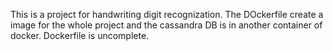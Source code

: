 This is a project for handwriting digit recognization.
The DOckerfile create a image for the whole project and the cassandra DB is in another container of docker.
Dockerfile is uncomplete.
